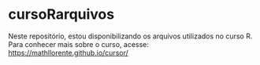 # cursoRarquivos

Neste repositório, estou disponibilizando os arquivos utilizados no curso R. 
Para conhecer mais sobre o curso, acesse: https://mathllorente.github.io/cursor/
